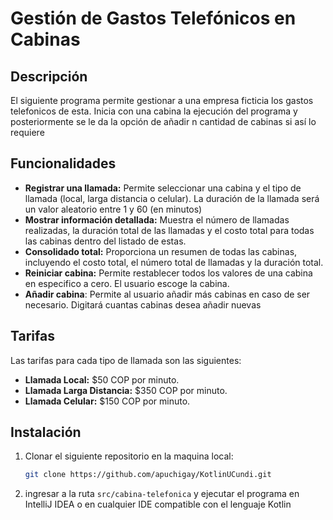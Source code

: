 # Gestión de Gastos Telefónicos en Cabinas

## Descripción

El siguiente programa permite gestionar a una empresa ficticia los gastos telefonicos de esta. Inicia con una cabina la ejecución del programa y posteriormente se le da la opción de añadir n cantidad de cabinas si así lo requiere
## Funcionalidades

- **Registrar una llamada:** Permite seleccionar una cabina y el tipo de llamada (local, larga distancia o celular). La duración de la llamada será un valor aleatorio entre 1 y 60 (en minutos)
- **Mostrar información detallada:** Muestra el número de llamadas realizadas, la duración total de las llamadas y el costo total para todas las cabinas dentro del listado de estas.
- **Consolidado total:** Proporciona un resumen de todas las cabinas, incluyendo el costo total, el número total de llamadas y la duración total.
- **Reiniciar cabina:** Permite restablecer todos los valores de una cabina en especifico a cero. El usuario escoge la cabina.
- **Añadir cabina**: Permite al usuario añadir más cabinas en caso de ser necesario. Digitará cuantas cabinas desea añadir nuevas 

## Tarifas

Las tarifas para cada tipo de llamada son las siguientes:
- **Llamada Local:** $50 COP por minuto.
- **Llamada Larga Distancia:** $350 COP por minuto.
- **Llamada Celular:** $150 COP por minuto.

## Instalación

1. Clonar el siguiente repositorio en la maquina local:
   ```bash
   git clone https://github.com/apuchigay/KotlinUCundi.git
2. ingresar a la ruta `src/cabina-telefonica` y ejecutar el programa en IntelliJ IDEA o en cualquier IDE compatible con el lenguaje Kotlin